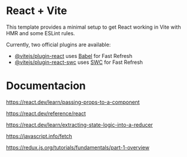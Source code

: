 # React + Vite

This template provides a minimal setup to get React working in Vite with HMR and some ESLint rules.

Currently, two official plugins are available:

- [@vitejs/plugin-react](https://github.com/vitejs/vite-plugin-react/blob/main/packages/plugin-react/README.md) uses [Babel](https://babeljs.io/) for Fast Refresh
- [@vitejs/plugin-react-swc](https://github.com/vitejs/vite-plugin-react-swc) uses [SWC](https://swc.rs/) for Fast Refresh

# Documentacion

https://react.dev/learn/passing-props-to-a-component

https://react.dev/reference/react

https://react.dev/learn/extracting-state-logic-into-a-reducer

https://javascript.info/fetch

https://redux.js.org/tutorials/fundamentals/part-1-overview